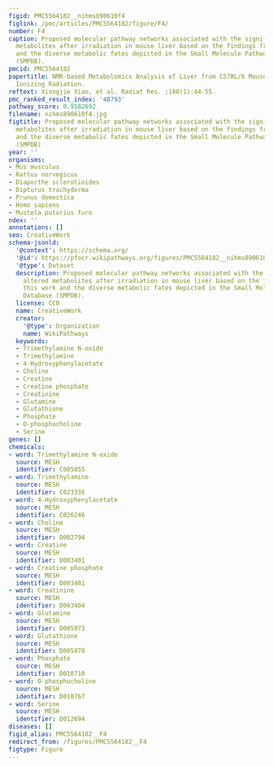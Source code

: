 ```yaml
---
figid: PMC5564182__nihms890610f4
figlink: /pmc/articles/PMC5564182/figure/F4/
number: F4
caption: Proposed molecular pathway networks associated with the significantly altered
  metabolites after irradiation in mouse liver based on the findings from this work
  and the diverse metabolic fates depicted in the Small Molecule Pathway Database
  (SMPDB).
pmcid: PMC5564182
papertitle: NMR-based Metabolomics Analysis of Liver from C57BL/6 Mouse Exposed to
  Ionizing Radiation.
reftext: Xiongjie Xiao, et al. Radiat Res. ;188(1):44-55.
pmc_ranked_result_index: '48793'
pathway_score: 0.9582692
filename: nihms890610f4.jpg
figtitle: Proposed molecular pathway networks associated with the significantly altered
  metabolites after irradiation in mouse liver based on the findings from this work
  and the diverse metabolic fates depicted in the Small Molecule Pathway Database
  (SMPDB)
year: ''
organisms:
- Mus musculus
- Rattus norvegicus
- Diaporthe sclerotioides
- Dipturus trachyderma
- Prunus domestica
- Homo sapiens
- Mustela putorius furo
ndex: ''
annotations: []
seo: CreativeWork
schema-jsonld:
  '@context': https://schema.org/
  '@id': https://pfocr.wikipathways.org/figures/PMC5564182__nihms890610f4.html
  '@type': Dataset
  description: Proposed molecular pathway networks associated with the significantly
    altered metabolites after irradiation in mouse liver based on the findings from
    this work and the diverse metabolic fates depicted in the Small Molecule Pathway
    Database (SMPDB).
  license: CC0
  name: CreativeWork
  creator:
    '@type': Organization
    name: WikiPathways
  keywords:
  - Trimethylamine N-oxide
  - Trimethylamine
  - 4-Hydroxyphenylacetate
  - Choline
  - Creatine
  - Creatine phosphate
  - Creatinine
  - Glutamine
  - Glutathione
  - Phosphate
  - O-phosphocholine
  - Serine
genes: []
chemicals:
- word: Trimethylamine N-oxide
  source: MESH
  identifier: C005855
- word: Trimethylamine
  source: MESH
  identifier: C023336
- word: 4-Hydroxyphenylacetate
  source: MESH
  identifier: C026246
- word: Choline
  source: MESH
  identifier: D002794
- word: Creatine
  source: MESH
  identifier: D003401
- word: Creatine phosphate
  source: MESH
  identifier: D003401
- word: Creatinine
  source: MESH
  identifier: D003404
- word: Glutamine
  source: MESH
  identifier: D005973
- word: Glutathione
  source: MESH
  identifier: D005978
- word: Phosphate
  source: MESH
  identifier: D010710
- word: O-phosphocholine
  source: MESH
  identifier: D010767
- word: Serine
  source: MESH
  identifier: D012694
diseases: []
figid_alias: PMC5564182__F4
redirect_from: /figures/PMC5564182__F4
figtype: Figure
---
```

